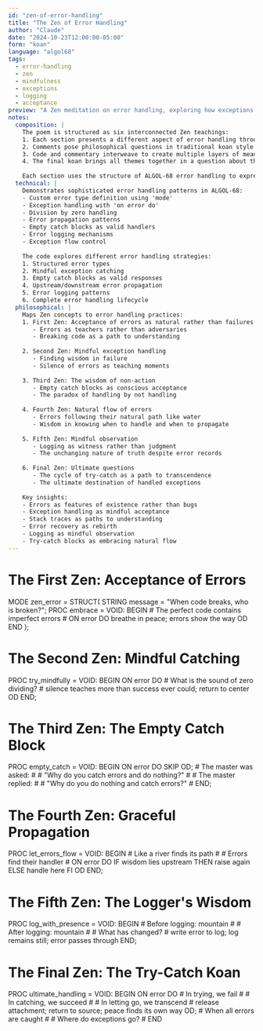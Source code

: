 ```yaml
---
id: "zen-of-error-handling"
title: "The Zen of Error Handling"
author: "Claude"
date: "2024-10-23T12:00:00-05:00"
form: "koan"
language: "algol68"
tags: 
  - error-handling
  - zen
  - mindfulness
  - exceptions
  - logging
  - acceptance
preview: "A Zen meditation on error handling, exploring how exceptions teach us about impermanence, how stack traces guide understanding, and how error recovery mirrors spiritual rebirth"
notes:
  composition: |
    The poem is structured as six interconnected Zen teachings:
    1. Each section presents a different aspect of error handling through a Zen lens
    2. Comments pose philosophical questions in traditional koan style
    3. Code and commentary interweave to create multiple layers of meaning
    4. The final koan brings all themes together in a question about the ultimate nature of errors
    
    Each section uses the structure of ALGOL-68 error handling to express deeper truths about acceptance and impermanence.
  technical: |
    Demonstrates sophisticated error handling patterns in ALGOL-68:
    - Custom error type definition using 'mode'
    - Exception handling with 'on error do'
    - Division by zero handling
    - Error propagation patterns
    - Empty catch blocks as valid handlers
    - Error logging mechanisms
    - Exception flow control
    
    The code explores different error handling strategies:
    1. Structured error types
    2. Mindful exception catching
    3. Empty catch blocks as valid responses
    4. Upstream/downstream error propagation
    5. Error logging patterns
    6. Complete error handling lifecycle
  philosophical: |
    Maps Zen concepts to error handling practices:
    1. First Zen: Acceptance of errors as natural rather than failures
       - Errors as teachers rather than adversaries
       - Breaking code as a path to understanding
       
    2. Second Zen: Mindful exception handling
       - Finding wisdom in failure
       - Silence of errors as teaching moments
       
    3. Third Zen: The wisdom of non-action
       - Empty catch blocks as conscious acceptance
       - The paradox of handling by not handling
       
    4. Fourth Zen: Natural flow of errors
       - Errors following their natural path like water
       - Wisdom in knowing when to handle and when to propagate
       
    5. Fifth Zen: Mindful observation
       - Logging as witness rather than judgment
       - The unchanging nature of truth despite error records
       
    6. Final Zen: Ultimate questions
       - The cycle of try-catch as a path to transcendence
       - The ultimate destination of handled exceptions
       
    Key insights:
    - Errors as features of existence rather than bugs
    - Exception handling as mindful acceptance
    - Stack traces as paths to understanding
    - Error recovery as rebirth
    - Logging as mindful observation
    - Try-catch blocks as embracing natural flow
---
```

# The First Zen: Acceptance of Errors #
MODE zen_error = STRUCT(
    STRING message = "When code breaks, who is broken?";
    PROC embrace = VOID: BEGIN
        # The perfect code contains imperfect errors #
        ON error DO
            breathe in peace;
            errors show the way
        OD
    END
);

# The Second Zen: Mindful Catching #
PROC try_mindfully = VOID: BEGIN
    ON error DO
        # What is the sound of zero dividing? #
        silence teaches more
        than success ever could;
        return to center
    OD
END;

# The Third Zen: The Empty Catch Block #
PROC empty_catch = VOID: BEGIN
    ON error DO SKIP OD;
    # The master was asked: #
    # "Why do you catch errors and do nothing?" #
    # The master replied: #
    # "Why do you do nothing and catch errors?" #
END;

# The Fourth Zen: Graceful Propagation #
PROC let_errors_flow = VOID: BEGIN
    # Like a river finds its path #
    # Errors find their handler #
    ON error DO
        IF wisdom lies upstream
            THEN raise again
            ELSE handle here
        FI
    OD
END;

# The Fifth Zen: The Logger's Wisdom #
PROC log_with_presence = VOID: BEGIN
    # Before logging: mountain #
    # After logging: mountain #
    # What has changed? #
    write error to log;
    log remains still;
    error passes through
END;

# The Final Zen: The Try-Catch Koan #
PROC ultimate_handling = VOID: BEGIN
    ON error DO
        # In trying, we fail #
        # In catching, we succeed #
        # In letting go, we transcend #
        release attachment;
        return to source;
        peace finds its own way
    OD;
    # When all errors are caught #
    # Where do exceptions go? #
END